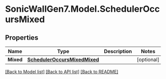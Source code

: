 # SonicWallGen7.Model.SchedulerOccursMixed

## Properties

Name | Type | Description | Notes
------------ | ------------- | ------------- | -------------
**Mixed** | [**SchedulerOccursMixedMixed**](SchedulerOccursMixedMixed.md) |  | [optional] 

[[Back to Model list]](../README.md#documentation-for-models) [[Back to API list]](../README.md#documentation-for-api-endpoints) [[Back to README]](../README.md)


